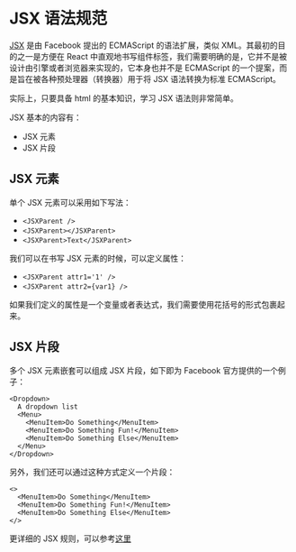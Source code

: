 # JSX 语法规范

[JSX](https://facebook.github.io/jsx/) 是由 Facebook 提出的 ECMAScript 的语法扩展，类似 XML。其最初的目的之一是方便在 React 中直观地书写组件标签，我们需要明确的是，它并不是被设计由引擎或者浏览器来实现的，它本身也并不是 ECMAScript 的一个提案，而是旨在被各种预处理器（转换器）用于将 JSX 语法转换为标准 ECMAScript。

实际上，只要具备 html 的基本知识，学习 JSX 语法则非常简单。

JSX 基本的内容有：

- JSX 元素
- JSX 片段

## JSX 元素

单个 JSX 元素可以采用如下写法：

- `<JSXParent />`
- `<JSXParent></JSXParent>`
- `<JSXParent>Text</JSXParent>`

我们可以在书写 JSX 元素的时候，可以定义属性：

- `<JSXParent attr1='1' />`
- `<JSXParent attr2={var1} />`

如果我们定义的属性是一个变量或者表达式，我们需要使用花括号的形式包裹起来。

## JSX 片段

多个 JSX 元素嵌套可以组成 JSX 片段，如下即为 Facebook 官方提供的一个例子：

```
<Dropdown>
  A dropdown list
  <Menu>
    <MenuItem>Do Something</MenuItem>
    <MenuItem>Do Something Fun!</MenuItem>
    <MenuItem>Do Something Else</MenuItem>
  </Menu>
</Dropdown>
```

另外，我们还可以通过这种方式定义一个片段：

```
<>
  <MenuItem>Do Something</MenuItem>
  <MenuItem>Do Something Fun!</MenuItem>
  <MenuItem>Do Something Else</MenuItem>
</>
```

更详细的 JSX 规则，可以参考[这里](https://facebook.github.io/jsx/)